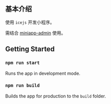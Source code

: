 ## 基本介绍

使用 `icejs` 开发小程序。

需结合 [miniapp-admin](https://github.com/ice-lab/miniapp-admin) 使用。

## Getting Started

### `npm run start`

Runs the app in development mode.

### `npm run build`

Builds the app for production to the `build` folder.
